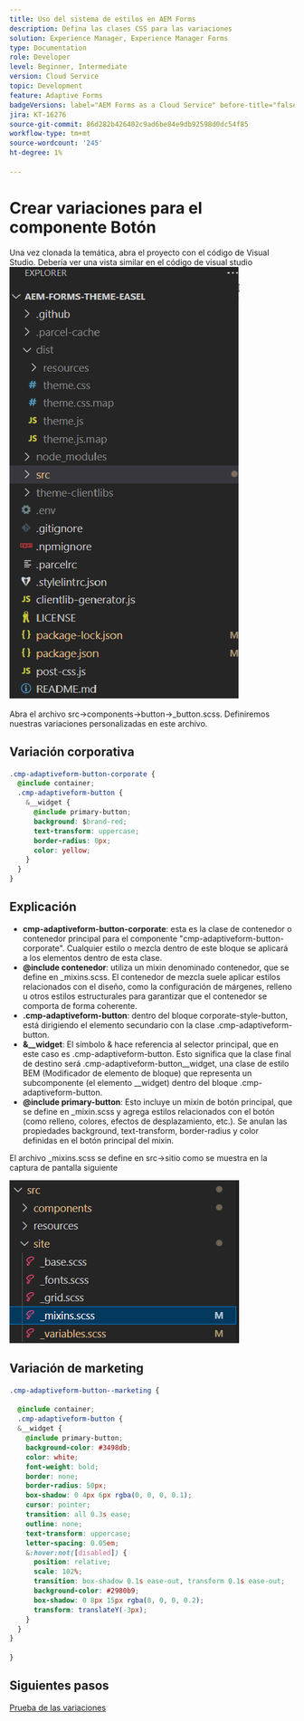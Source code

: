 ```yaml
---
title: Uso del sistema de estilos en AEM Forms
description: Defina las clases CSS para las variaciones
solution: Experience Manager, Experience Manager Forms
type: Documentation
role: Developer
level: Beginner, Intermediate
version: Cloud Service
topic: Development
feature: Adaptive Forms
badgeVersions: label="AEM Forms as a Cloud Service" before-title="false"
jira: KT-16276
source-git-commit: 86d282b426402c9ad6be84e9db92598d0dc54f85
workflow-type: tm+mt
source-wordcount: '245'
ht-degree: 1%

---
```


# Crear variaciones para el componente Botón

Una vez clonada la temática, abra el proyecto con el código de Visual Studio. Debería ver una vista similar
en el código de visual studio
![explorador de proyectos](assets/easel-theme.png)

Abra el archivo src->components->button->_button.scss. Definiremos nuestras variaciones personalizadas en este archivo.

## Variación corporativa

```css
.cmp-adaptiveform-button-corporate {
  @include container;
  .cmp-adaptiveform-button {
    &__widget {
      @include primary-button;
      background: $brand-red;
      text-transform: uppercase;
      border-radius: 0px;
      color: yellow;
    }
  }
}
```

## Explicación

* **cmp-adaptiveform-button-corporate**: esta es la clase de contenedor o contenedor principal para el componente &quot;cmp-adaptiveform-button-corporate&quot;.
Cualquier estilo o mezcla dentro de este bloque se aplicará a los elementos dentro de esta clase.
* **@include contenedor**: utiliza un mixin denominado contenedor, que se define en _mixins.scss. El contenedor de mezcla suele aplicar estilos relacionados con el diseño, como la configuración de márgenes, relleno u otros estilos estructurales para garantizar que el contenedor se comporta de forma coherente.
* **.cmp-adaptiveform-button**: dentro del bloque corporate-style-button, está dirigiendo el elemento secundario con la clase .cmp-adaptiveform-button.
* **&amp;__widget**: El símbolo &amp; hace referencia al selector principal, que en este caso es .cmp-adaptiveform-button.
Esto significa que la clase final de destino será .cmp-adaptiveform-button__widget, una clase de estilo BEM (Modificador de elemento de bloque) que representa un subcomponente (el elemento __widget) dentro del bloque .cmp-adaptiveform-button.
* **@include primary-button**: Esto incluye un mixin de botón principal, que se define en _mixin.scss y agrega estilos relacionados con el botón (como relleno, colores, efectos de desplazamiento, etc.). Se anulan las propiedades background, text-transform, border-radius y color definidas en el botón principal del mixin.

El archivo _mixins.scss se define en src->sitio como se muestra en la captura de pantalla siguiente

![mixin.scss](assets/mixins.png)

## Variación de marketing

```css
.cmp-adaptiveform-button--marketing {
  
  @include container;
  .cmp-adaptiveform-button {
  &__widget {
    @include primary-button;
    background-color: #3498db;
    color: white;
    font-weight: bold;
    border: none;
    border-radius: 50px;
    box-shadow: 0 4px 6px rgba(0, 0, 0, 0.1);
    cursor: pointer;
    transition: all 0.3s ease;
    outline: none;
    text-transform: uppercase;
    letter-spacing: 0.05em;
    &:hover:not([disabled]) {
      position: relative;
      scale: 102%;
      transition: box-shadow 0.1s ease-out, transform 0.1s ease-out;
      background-color: #2980b9;
      box-shadow: 0 8px 15px rgba(0, 0, 0, 0.2);
      transform: translateY(-3px);
    }
  }
}
  
}
```

## Siguientes pasos

[Prueba de las variaciones](./build.md)


